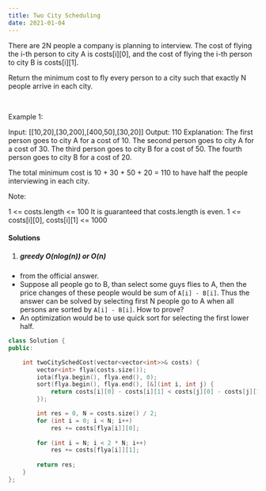 ```yaml
---
title: Two City Scheduling
date: 2021-01-04
---
```

There are 2N people a company is planning to interview. The cost of flying the i-th person to city A is costs[i][0], and the cost of flying the i-th person to city B is costs[i][1].

Return the minimum cost to fly every person to a city such that exactly N people arrive in each city.

 

Example 1:

Input: [[10,20],[30,200],[400,50],[30,20]]
Output: 110
Explanation: 
The first person goes to city A for a cost of 10.
The second person goes to city A for a cost of 30.
The third person goes to city B for a cost of 50.
The fourth person goes to city B for a cost of 20.

The total minimum cost is 10 + 30 + 50 + 20 = 110 to have half the people interviewing in each city.
 

Note:

1 <= costs.length <= 100
It is guaranteed that costs.length is even.
1 <= costs[i][0], costs[i][1] <= 1000

#### Solutions

1. ##### greedy O(nlog(n)) or O(n)

- from the official answer.
- Suppose all people go to B, than select some guys flies to A, then the price changes of these people would be sum of `A[i] - B[i]`. Thus the answer can be solved by selecting first N people go to A when all persons are sorted by `A[i] - B[i]`. How to prove?
- An optimization would be to use quick sort for selecting the first lower half.

```cpp
class Solution {
public:

    int twoCitySchedCost(vector<vector<int>>& costs) {
        vector<int> flya(costs.size());
        iota(flya.begin(), flya.end(), 0);
        sort(flya.begin(), flya.end(), [&](int i, int j) {
            return costs[i][0] - costs[i][1] < costs[j][0] - costs[j][1];
        });

        int res = 0, N = costs.size() / 2;
        for (int i = 0; i < N; i++)
            res += costs[flya[i]][0];
        
        for (int i = N; i < 2 * N; i++)
            res += costs[flya[i]][1];
        
        return res;
    }
};
```